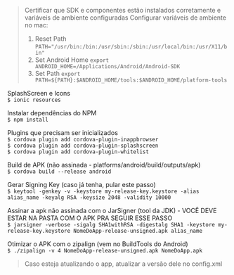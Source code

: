 > Certificar que SDK e componentes estão instalados corretamente e variáveis de ambiente configuradas
  > Configurar variáveis de ambiente no mac:
  >	1. Reset Path `PATH="/usr/bin:/bin:/usr/sbin:/sbin:/usr/local/bin:/usr/X11/bin"`	
  >	2. Set Android Home `export ANDROID_HOME=/Applications/Android/Android-SDK`
  >	3. Set Path `export PATH=${PATH}:$ANDROID_HOME/tools:$ANDROID_HOME/platform-tools`

SplashScreen e Icons<br>
		`$ ionic resources`

Instalar dependências do NPM<br>
	`$ npm install`

Plugins que precisam ser inicializados<br>
	`$ cordova plugin add cordova-plugin-inappbrowser`<br>
	`$ cordova plugin add cordova-plugin-splashscreen`<br>
	`$ cordova plugin add cordova-plugin-whitelist`

Build de APK (não assinada - platforms/android/build/outputs/apk)<br>
	`$ cordova build --release android`

Gerar Signing Key (caso já tenha, pular este passo)<br>
	`$ keytool -genkey -v -keystore my-release-key.keystore -alias alias_name -keyalg RSA -keysize 2048 -validity 10000`

Assinar a apk não assinada com o JarSigner (tool da JDK) - VOCÊ DEVE ESTAR NA PASTA COM O APK PRA SEGUIR ESSE PASSO<br>
	`$ jarsigner -verbose -sigalg SHA1withRSA -digestalg SHA1 -keystore my-release-key.keystore NomeDoApp-release-unsigned.apk alias_name`

Otimizar o APK com o zipalign (vem no BuildTools do Android)<br>
	`$ ./zipalign -v 4 NomeDoApp-release-unsigned.apk NomeDoApp.apk`

> Caso esteja atualizando o app, atualizar a versão dele no config.xml
